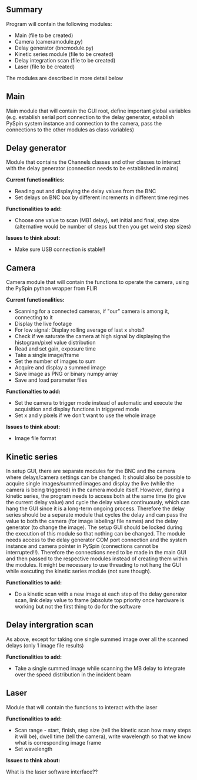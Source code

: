 Summary
-------

Program will contain the following modules:

- Main (file to be created)  
- Camera (cameramodule.py)  
- Delay generator (bncmodule.py)
- Kinetic series module (file to be created)
- Delay integration scan (file to be created) 
- Laser (file to be created) 
 

The modules are described in more detail below


Main
----

Main module that will contain the GUI root, define important global variables (e.g. establish serial port connection to the delay generator, establish PySpin system instance and connection to the camera, pass the connections to the other modules as class variables)


Delay generator
---------------

Module that contains the Channels classes and other classes to interact with the delay generator (connection needs to be established in mains)

**Current functionalities:**

- Reading out and displaying the delay values from the BNC    
- Set delays on BNC box by different increments in different time regimes 

**Functionalities to add:**

- Choose one value to scan (MB1 delay), set initial and final, step size (alternative would be number of steps but then you get weird step sizes)    

**Issues to think about:**

- Make sure USB connection is stable!!  


Camera
------

Camera module that will contain the functions to operate the camera, using the PySpin python wrapper from FLIR  

**Current functionalities:**

- Scanning for a connected cameras, if "our" camera is among it, connecting to it 
- Display the live footage
- For low signal: Display rolling average of last x shots? 
- Check if we saturate the camera at high signal by displaying the histogram/pixel value distribution
- Read and set gain, exposure time
- Take a single image/frame  
- Set the number of images to sum 
- Acquire and display a summed image
- Save image as PNG or binary numpy array
- Save and load parameter files

**Functionalties to add:**

- Set the camera to trigger mode instead of  automatic and execute the acquisition and display functions in triggered mode
- Set x and y pixels if we don't want to use the whole image   

**Issues to think about:**

- Image file format  



Kinetic series
--------------

In setup GUI, there are separate modules for the BNC and the camera where delays/camera settings can be changed. It should also be possible to acquire single images/summed images and display the live (while the camera is being triggered) in the camera module itself. However, during a kinetic series, the program needs to access both at the same time (to give the current delay value) and cycle the delay values continuously, which can hang the GUI since it is a long-term ongoing process. Therefore the delay series should be a separate module that cycles the delay and can pass the value to both the camera (for image labeling/ file names) and the delay generator (to change the image). The setup GUI should be locked during the execution of this module so that nothing can be changed. The module needs access to the delay generator COM port connection and the system instance and camera pointer in PySpin (connections cannot be interrupted!!). Therefore the connections need to be made in the main GUI and then passed to the respective modules instead of creating them within the modules. It might be necessary to use threading to not hang the GUI while executing the kinetic series module (not sure though).

**Functionalities to add:**

- Do a kinetic scan with a new image at each step of the delay generator scan, link delay value to frame (absolute top priority once hardware is working but not the first thing to do for the software  



Delay intergration scan
-----------------------

As above, except for taking one single summed image over all the scanned delays (only 1 image file results)

**Functionalities to add:**

- Take a single summed image while scanning the MB delay to integrate over the speed distribution in the incident beam  



Laser
-----

Module that will contain the functions to interact with the laser

**Functionalities to add:**

- Scan range - start, finish, step size (tell the kinetic scan how many steps it will be), dwell time (tell the camera), write wavelength so that we know what is corresponding image frame    
- Set wavelength  

**Issues to think about:**

What is the laser software interface??
 
